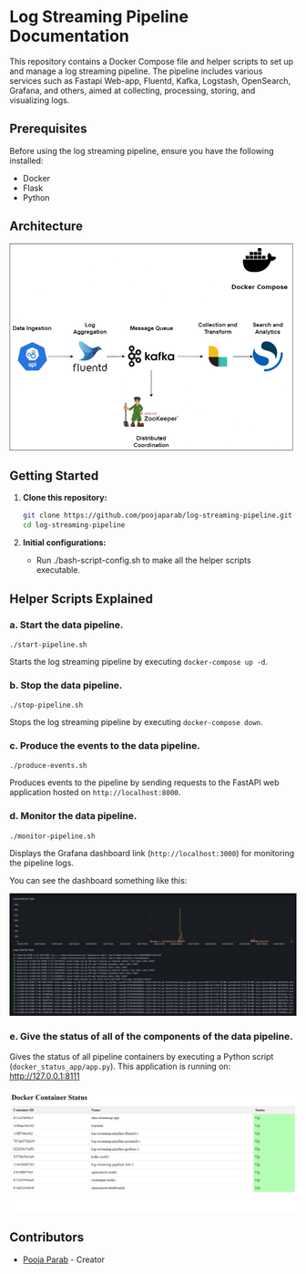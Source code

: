 # Log Streaming Pipeline Documentation

This repository contains a Docker Compose file and helper scripts to set up and manage a log streaming pipeline. The pipeline includes various services such as Fastapi Web-app, Fluentd, Kafka, Logstash, OpenSearch, Grafana, and others, aimed at collecting, processing, storing, and visualizing logs.

## Prerequisites

Before using the log streaming pipeline, ensure you have the following installed:

- Docker
- Flask
- Python

## Architecture
![Image Alt Text](https://github.com/poojaparab/log-streaming-pipeline/blob/main/images/Architecture_diagram.png)

## Getting Started

1. **Clone this repository:**

    ```bash
    git clone https://github.com/poojaparab/log-streaming-pipeline.git
    cd log-streaming-pipeline
    ```

2. **Initial configurations:**
   - Run ./bash-script-config.sh to make all the helper scripts executable. 


## Helper Scripts Explained

### a. Start the data pipeline.

    ./start-pipeline.sh

Starts the log streaming pipeline by executing `docker-compose up -d`.

### b. Stop the data pipeline.

    ./stop-pipeline.sh

Stops the log streaming pipeline by executing `docker-compose down`.

### c. Produce the events to the data pipeline.

    ./produce-events.sh

Produces events to the pipeline by sending requests to the FastAPI web application hosted on `http://localhost:8000`.

### d. Monitor the data pipeline.

    ./monitor-pipeline.sh

Displays the Grafana dashboard link (`http://localhost:3000`) for monitoring the pipeline logs.

You can see the dashboard something like this:

![Image Alt Text](https://github.com/poojaparab/log-streaming-pipeline/blob/main/images/grafana.jpg)

### e. Give the status of all of the components of the data pipeline.

Gives the status of all pipeline containers by executing a Python script (`docker_status_app/app.py`).
This application is running on: http://127.0.0.1:8111

![Image Alt Text](https://github.com/poojaparab/log-streaming-pipeline/blob/main/images/docker-status.png)


## Contributors

- [Pooja Parab](https://github.com/poojaparab) - Creator

